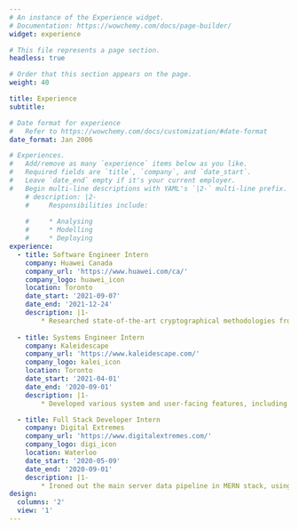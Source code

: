 ```yaml
---
# An instance of the Experience widget.
# Documentation: https://wowchemy.com/docs/page-builder/
widget: experience

# This file represents a page section.
headless: true

# Order that this section appears on the page.
weight: 40

title: Experience
subtitle:

# Date format for experience
#   Refer to https://wowchemy.com/docs/customization/#date-format
date_format: Jan 2006

# Experiences.
#   Add/remove as many `experience` items below as you like.
#   Required fields are `title`, `company`, and `date_start`.
#   Leave `date_end` empty if it's your current employer.
#   Begin multi-line descriptions with YAML's `|2-` multi-line prefix.
    # description: |2-
    #     Responsibilities include:
        
    #     * Analysing
    #     * Modelling
    #     * Deploying
experience:
  - title: Software Engineer Intern
    company: Huawei Canada
    company_url: 'https://www.huawei.com/ca/'
    company_logo: huawei_icon
    location: Toronto
    date_start: '2021-09-07'
    date_end: '2021-12-24'
    description: |1-
        * Researched state-of-the-art cryptographical methodologies from NIST and implemented various secure, chip-compatible data authentication frameworks integrated in MbedTLS using OpenSSL and C
        
  - title: Systems Engineer Intern
    company: Kaleidescape
    company_url: 'https://www.kaleidescape.com/'
    company_logo: kalei_icon
    location: Toronto
    date_start: '2021-04-01'
    date_end: '2020-09-01'
    description: |1-
        * Developed various system and user-facing features, including a concurrent movie search system in C++11 that provides fast and accessible content navigation on an industry-leading cinema playback system

  - title: Full Stack Developer Intern
    company: Digital Extremes
    company_url: 'https://www.digitalextremes.com/'
    company_logo: digi_icon
    location: Waterloo
    date_start: '2020-05-09'
    date_end: '2020-09-01'
    description: |1-
        * Ironed out the main server data pipeline in MERN stack, using JS and Python, by creating multiple Google Cloud based web scripts to automate news parsing and content deployment, eliminating manual labor throttles in the engineering cycle
design:
  columns: '2'
  view: '1'
---
```

